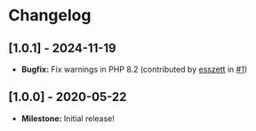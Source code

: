 # Changelog

## [1.0.1] - 2024-11-19

- **Bugfix:** Fix warnings in PHP 8.2 (contributed by [esszett](https://github.com/esszett) in [#1](https://github.com/MoritzLost/CachePlaceholders/pull/1))

## [1.0.0] - 2020-05-22

- **Milestone:** Initial release!
